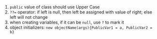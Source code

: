 1. `public` value of class should use Upper Case
2. `??=` operator: if left is null, then left be assigned with value of right; else left will not change
3. when creating variables, if it can be `null`, use `?` to mark it
4. object initializers: `new objectName(args){PublicVar1 = a, PublicVar2 = b}`